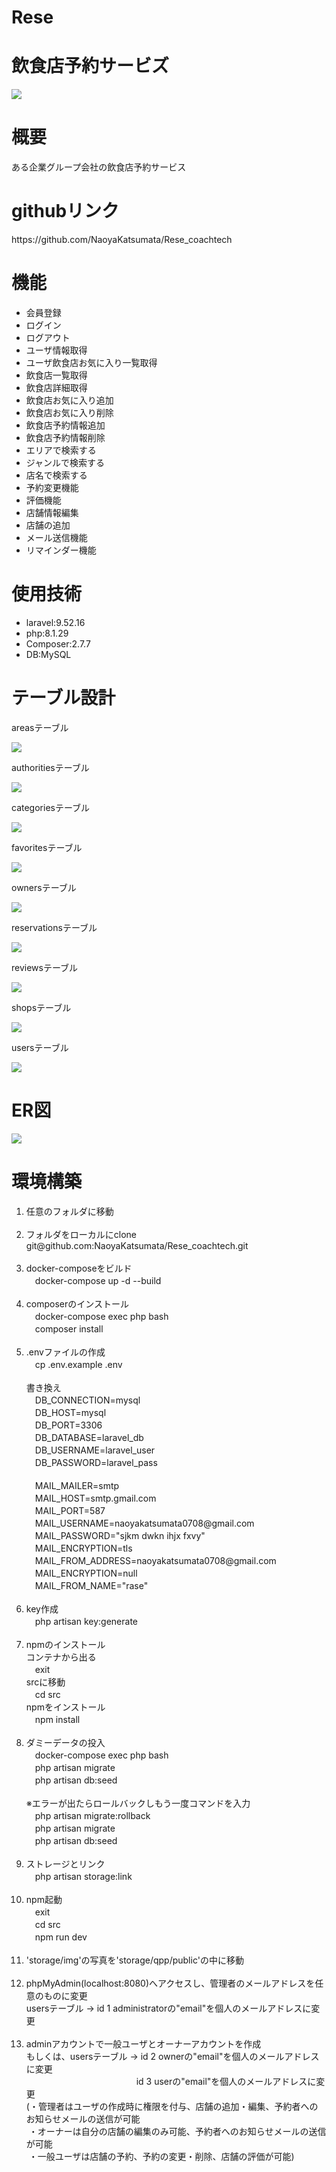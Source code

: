 # Rese
<h1>飲食店予約サービズ</h1>
<img src="Rese.png">
<h1>概要</h1>
<p>ある企業グループ会社の飲食店予約サービス</p>
<h1>githubリンク</h1>
<p>https://github.com/NaoyaKatsumata/Rese_coachtech</p>
<h1>機能</h1>
<ul>
    <li>会員登録</li>
    <li>ログイン</li>
    <li>ログアウト</li>
    <li>ユーザ情報取得</li>
    <li>ユーザ飲食店お気に入り一覧取得</li>
    <li>飲食店一覧取得</li>
    <li>飲食店詳細取得</li>
    <li>飲食店お気に入り追加</li>
    <li>飲食店お気に入り削除</li>
    <li>飲食店予約情報追加</li>
    <li>飲食店予約情報削除</li>
    <li>エリアで検索する</li>
    <li>ジャンルで検索する</li>
    <li>店名で検索する</li>
    <li>予約変更機能</li>
    <li>評価機能</li>
    <li>店舗情報編集</li>
    <li>店舗の追加</li>
    <li>メール送信機能</li>
    <li>リマインダー機能</li>
</ul>
<h1>使用技術</h1>
<ul>
    <li>laravel:9.52.16</li>
    <li>php:8.1.29</li>
    <li>Composer:2.7.7</li>
    <li>DB:MySQL</li>
</ul>
<h1>テーブル設計</h1>
<p>areasテーブル</p>
<img src="areas.png">
<p>authoritiesテーブル</p>
<img src="authorities.png">
<p>categoriesテーブル</p>
<img src="categories.png">
<p>favoritesテーブル</p>
<img src="favorites.png">
<p>ownersテーブル</p>
<img src="owners.png">
<p>reservationsテーブル</p>
<img src="reservations.png">
<p>reviewsテーブル</p>
<img src="reviews.png">
<p>shopsテーブル</p>
<img src="shops.png">
<p>usersテーブル</p>
<img src="users.png">
<h1>ER図</h1>
<img src="Rese_ER.png">
<h1>環境構築</h1>
<ol>
    <li>任意のフォルダに移動</li><br>
    <li>
        フォルダをローカルにclone<br>
        git@github.com:NaoyaKatsumata/Rese_coachtech.git
    </li><br>
    <li>
        docker-composeをビルド<br>
        　docker-compose up -d --build
    </li><br>
    <li>
        composerのインストール<br>
        　docker-compose exec php bash<br>
        　composer install
    </li><br>
    <li>
        .envファイルの作成<br>
        　cp .env.example .env<br>
        <br>
        書き換え<br>
        　DB_CONNECTION=mysql<br>
        　DB_HOST=mysql<br>
        　DB_PORT=3306<br>
        　DB_DATABASE=laravel_db<br>
        　DB_USERNAME=laravel_user<br>
        　DB_PASSWORD=laravel_pass<br>
        <br>
        　MAIL_MAILER=smtp<br>
        　MAIL_HOST=smtp.gmail.com<br>
        　MAIL_PORT=587<br>
        　MAIL_USERNAME=naoyakatsumata0708@gmail.com<br>
        　MAIL_PASSWORD="sjkm dwkn ihjx fxvy"<br>
        　MAIL_ENCRYPTION=tls<br>
        　MAIL_FROM_ADDRESS=naoyakatsumata0708@gmail.com<br>
        　MAIL_ENCRYPTION=null<br>
        　MAIL_FROM_NAME="rase"
    </li><br>
    <li>
        key作成<br>
        　php artisan key:generate
    </li><br>
    <li>
        npmのインストール<br>
        コンテナから出る<br>
        　exit<br>
        srcに移動<br>
        　cd src<br>
        npmをインストール<br>
        　npm install
    </li><br>
    <li>
        ダミーデータの投入<br>
        　docker-compose exec php bash<br>
        　php artisan migrate<br>
        　php artisan db:seed<br>
        <br>
        ※エラーが出たらロールバックしもう一度コマンドを入力<br>
        　php artisan migrate:rollback<br>
        　php artisan migrate<br>
        　php artisan db:seed
    </li><br>
    <li>
        ストレージとリンク<br>
        　php artisan storage:link
    </li><br>
    <li>
        npm起動<br>
        　exit<br>
        　cd src<br>
        　npm run dev
    </li><br>
    <li>
        'storage/img'の写真を'storage/qpp/public'の中に移動
    </li><br>
    <li>
        phpMyAdmin(localhost:8080)へアクセスし、管理者のメールアドレスを任意のものに変更<br>
        usersテーブル -> id 1 administratorの"email"を個人のメールアドレスに変更
    </li><br>
    <li>
        adminアカウントで一般ユーザとオーナーアカウントを作成<br>
        もしくは、usersテーブル -> id 2 ownerの"email"を個人のメールアドレスに変更<br>
        &emsp;&emsp;&emsp;&emsp;&emsp;&emsp;&emsp;&emsp;&emsp;&emsp;&emsp;&emsp;&nbsp;&nbsp;id 3 userの"email"を個人のメールアドレスに変更<br>
        (・管理者はユーザの作成時に権限を付与、店舗の追加・編集、予約者へのお知らせメールの送信が可能<br>
        &nbsp;・オーナーは自分の店舗の編集のみ可能、予約者へのお知らせメールの送信が可能<br>
        &nbsp;・一般ユーザは店舗の予約、予約の変更・削除、店舗の評価が可能)
    </li>
</ol>